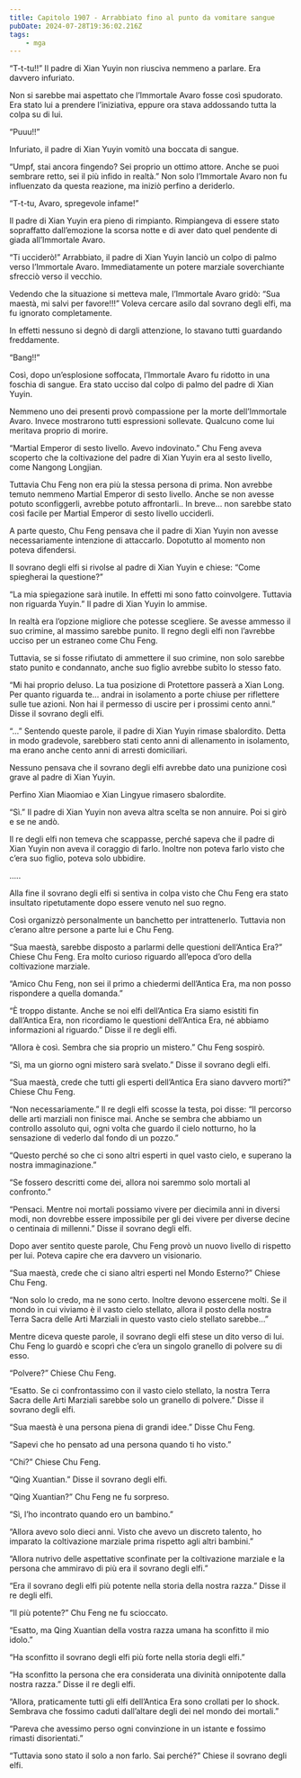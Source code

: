 ```yaml
---
title: Capitolo 1907 - Arrabbiato fino al punto da vomitare sangue
pubDate: 2024-07-28T19:36:02.216Z
tags:
    - mga
---
```


“T-t-tu!!” Il padre di Xian Yuyin non riusciva nemmeno a parlare. Era davvero infuriato.

Non si sarebbe mai aspettato che l’Immortale Avaro fosse così spudorato. Era stato lui a prendere l’iniziativa, eppure ora stava addossando tutta la colpa su di lui.

“Puuu!!”

Infuriato, il padre di Xian Yuyin vomitò una boccata di sangue.

“Umpf, stai ancora fingendo? Sei proprio un ottimo attore. Anche se puoi sembrare retto, sei il più infido in realtà.” Non solo l’Immortale Avaro non fu influenzato da questa reazione, ma iniziò perfino a deriderlo.

“T-t-tu, Avaro, spregevole infame!”

Il padre di Xian Yuyin era pieno di rimpianto. Rimpiangeva di essere stato sopraffatto dall’emozione la scorsa notte e di aver dato quel pendente di giada all’Immortale Avaro.

“Ti ucciderò!” Arrabbiato, il padre di Xian Yuyin lanciò un colpo di palmo verso l’Immortale Avaro. Immediatamente un potere marziale soverchiante sfrecciò verso il vecchio.

Vedendo che la situazione si metteva male, l’Immortale Avaro gridò: “Sua maestà, mi salvi per favore!!!” Voleva cercare asilo dal sovrano degli elfi, ma fu ignorato completamente.

In effetti nessuno si degnò di dargli attenzione, lo stavano tutti guardando freddamente.

“Bang!!”

Così, dopo un’esplosione soffocata, l’Immortale Avaro fu ridotto in una foschia di sangue. Era stato ucciso dal colpo di palmo del padre di Xian Yuyin.

Nemmeno uno dei presenti provò compassione per la morte dell’Immortale Avaro. Invece mostrarono tutti espressioni sollevate. Qualcuno come lui meritava proprio di morire.

“Martial Emperor di sesto livello. Avevo indovinato.” Chu Feng aveva scoperto che la coltivazione del padre di Xian Yuyin era al sesto livello, come Nangong Longjian.

Tuttavia Chu Feng non era più la stessa persona di prima. Non avrebbe temuto nemmeno Martial Emperor di sesto livello. Anche se non avesse potuto sconfiggerli, avrebbe potuto affrontarli.. In breve… non sarebbe stato così facile per Martial Emperor di sesto livello ucciderli.

A parte questo, Chu Feng pensava che il padre di Xian Yuyin non avesse necessariamente intenzione di attaccarlo. Dopotutto al momento non poteva difendersi.

Il sovrano degli elfi si rivolse al padre di Xian Yuyin e chiese: “Come spiegherai la questione?”

“La mia spiegazione sarà inutile. In effetti mi sono fatto coinvolgere. Tuttavia non riguarda Yuyin.” Il padre di Xian Yuyin lo ammise.

In realtà era l’opzione migliore che potesse scegliere. Se avesse ammesso il suo crimine, al massimo sarebbe punito. Il regno degli elfi non l’avrebbe ucciso per un estraneo come Chu Feng.

Tuttavia, se si fosse rifiutato di ammettere il suo crimine, non solo sarebbe stato punito e condannato, anche suo figlio avrebbe subìto lo stesso fato.

“Mi hai proprio deluso. La tua posizione di Protettore passerà a Xian Long. Per quanto riguarda te… andrai in isolamento a porte chiuse per riflettere sulle tue azioni. Non hai il permesso di uscire per i prossimi cento anni.” Disse il sovrano degli elfi.

“...” Sentendo queste parole, il padre di Xian Yuyin rimase sbalordito. Detta in modo gradevole, sarebbero stati cento anni di allenamento in isolamento, ma erano anche cento anni di arresti domiciliari.

Nessuno pensava che il sovrano degli elfi avrebbe dato una punizione così grave al padre di Xian Yuyin.

Perfino Xian Miaomiao e Xian Lingyue rimasero sbalordite.

“Sì.” Il padre di Xian Yuyin non aveva altra scelta se non annuire. Poi si girò e se ne andò.

Il re degli elfi non temeva che scappasse, perché sapeva che il padre di Xian Yuyin non aveva il coraggio di farlo. Inoltre non poteva farlo visto che c’era suo figlio, poteva solo ubbidire.

…..

Alla fine il sovrano degli elfi si sentiva in colpa visto che Chu Feng era stato insultato ripetutamente dopo essere venuto nel suo regno.

Così organizzò personalmente un banchetto per intrattenerlo. Tuttavia non c’erano altre persone a parte lui e Chu Feng.

“Sua maestà, sarebbe disposto a parlarmi delle questioni dell’Antica Era?” Chiese Chu Feng. Era molto curioso riguardo all’epoca d’oro della coltivazione marziale.

“Amico Chu Feng, non sei il primo a chiedermi dell’Antica Era, ma non posso rispondere a quella domanda.”

“È troppo distante. Anche se noi elfi dell’Antica Era siamo esistiti fin dall’Antica Era, non ricordiamo le questioni dell’Antica Era, né abbiamo informazioni al riguardo.” Disse il re degli elfi.

“Allora è così. Sembra che sia proprio un mistero.” Chu Feng sospirò.

“Sì, ma un giorno ogni mistero sarà svelato.” Disse il sovrano degli elfi.

“Sua maestà, crede che tutti gli esperti dell’Antica Era siano davvero morti?” Chiese Chu Feng.

“Non necessariamente.” Il re degli elfi scosse la testa, poi disse: “Il percorso delle arti marziali non finisce mai. Anche se sembra che abbiamo un controllo assoluto qui, ogni volta che guardo il cielo notturno, ho la sensazione di vederlo dal fondo di un pozzo.”

“Questo perché so che ci sono altri esperti in quel vasto cielo, e superano la nostra immaginazione.”

“Se fossero descritti come dei, allora noi saremmo solo mortali al confronto.”

“Pensaci. Mentre noi mortali possiamo vivere per diecimila anni in diversi modi, non dovrebbe essere impossibile per gli dei vivere per diverse decine o centinaia di millenni.” Disse il sovrano degli elfi.

Dopo aver sentito queste parole, Chu Feng provò un nuovo livello di rispetto per lui. Poteva capire che era davvero un visionario.

“Sua maestà, crede che ci siano altri esperti nel Mondo Esterno?” Chiese Chu Feng.

“Non solo lo credo, ma ne sono certo. Inoltre devono essercene molti. Se il mondo in cui viviamo è il vasto cielo stellato, allora il posto della nostra Terra Sacra delle Arti Marziali in questo vasto cielo stellato sarebbe…”

Mentre diceva queste parole, il sovrano degli elfi stese un dito verso di lui. Chu Feng lo guardò e scoprì che c’era un singolo granello di polvere su di esso.

“Polvere?” Chiese Chu Feng.

“Esatto. Se ci confrontassimo con il vasto cielo stellato, la nostra Terra Sacra delle Arti Marziali sarebbe solo un granello di polvere.” Disse il sovrano degli elfi.

“Sua maestà è una persona piena di grandi idee.” Disse Chu Feng.

“Sapevi che ho pensato ad una persona quando ti ho visto.”

“Chi?” Chiese Chu Feng.

“Qing Xuantian.” Disse il sovrano degli elfi.

“Qing Xuantian?” Chu Feng ne fu sorpreso.

“Sì, l’ho incontrato quando ero un bambino.”

“Allora avevo solo dieci anni. Visto che avevo un discreto talento, ho imparato la coltivazione marziale prima rispetto agli altri bambini.”

“Allora nutrivo delle aspettative sconfinate per la coltivazione marziale e la persona che ammiravo di più era il sovrano degli elfi.”

“Era il sovrano degli elfi più potente nella storia della nostra razza.” Disse il re degli elfi.

“Il più potente?” Chu Feng ne fu scioccato.

“Esatto, ma Qing Xuantian della vostra razza umana ha sconfitto il mio idolo.”

“Ha sconfitto il sovrano degli elfi più forte nella storia degli elfi.”

“Ha sconfitto la persona che era considerata una divinità onnipotente dalla nostra razza.” Disse il re degli elfi.

“Allora, praticamente tutti gli elfi dell’Antica Era sono crollati per lo shock. Sembrava che fossimo caduti dall’altare degli dei nel mondo dei mortali.”

“Pareva che avessimo perso ogni convinzione in un istante e fossimo rimasti disorientati.”

“Tuttavia sono stato il solo a non farlo. Sai perché?” Chiese il sovrano degli elfi.



